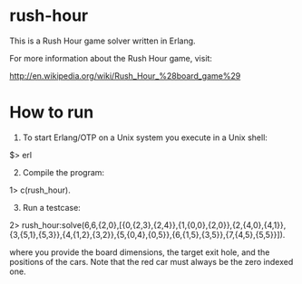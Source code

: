 rush-hour
=========

This is a Rush Hour game solver written in Erlang.

For more information about the Rush Hour game, visit:

  http://en.wikipedia.org/wiki/Rush_Hour_%28board_game%29

How to run
==========

1.  To start Erlang/OTP on a Unix system you execute in a Unix shell:

$> erl

2. Compile the program:

1> c(rush_hour).

3. Run a testcase:

2> rush_hour:solve(6,6,{2,0},[{0,{2,3},{2,4}},{1,{0,0},{2,0}},{2,{4,0},{4,1}},{3,{5,1},{5,3}},{4,{1,2},{3,2}},{5,{0,4},{0,5}},{6,{1,5},{3,5}},{7,{4,5},{5,5}}]).

where you provide the board dimensions, the target exit hole, and the 
positions of the cars. Note that the red car must always be the zero
indexed one.
